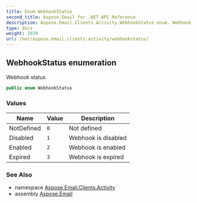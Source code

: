 ```yaml
---
title: Enum WebhookStatus
second_title: Aspose.Email for .NET API Reference
description: Aspose.Email.Clients.Activity.WebhookStatus enum. Webhook status
type: docs
weight: 2830
url: /net/aspose.email.clients.activity/webhookstatus/
---
```

## WebhookStatus enumeration

Webhook status

```csharp
public enum WebhookStatus
```

### Values

| Name | Value | Description |
| --- | --- | --- |
| NotDefined | `0` | Not defined |
| Disabled | `1` | Webhook is disabled |
| Enabled | `2` | Webhook is enabled |
| Expired | `3` | Webhook is expired |

### See Also

* namespace [Aspose.Email.Clients.Activity](../../aspose.email.clients.activity/)
* assembly [Aspose.Email](../../)


